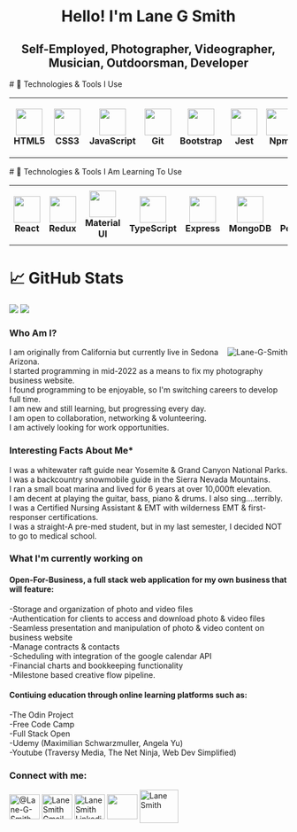 <h1 align="center">Hello! I'm Lane G Smith</h1>

<h2 align="center">Self-Employed, Photographer, Videographer, Musician, Outdoorsman, Developer</h2>
# 🔧 Technologies & Tools I Use
<table color="red">
  <tr>
    <td align="center" height="108" width="108">
      <img
        src="https://cdn.jsdelivr.net/gh/devicons/devicon/icons/html5/html5-plain.svg"
        width="48"
        height="48"
        />
        <br /><strong>HTML5</strong>
    </td>
    <td align="center" height="108" width="108">
        <img
        src="https://cdn.jsdelivr.net/gh/devicons/devicon/icons/css3/css3-plain.svg"
        width="48"
        height="48"
        />
        <br /><strong>CSS3</strong>
    </td>
    <td align="center" height="108" width="108">
        <img
        src="https://cdn.jsdelivr.net/gh/devicons/devicon/icons/javascript/javascript-plain.svg"
        width="48"
        height="48"
        />
        <br /><strong>JavaScript</strong>
    </td>
    <td align="center" height="108" width="108">
        <img
        src="https://cdn.jsdelivr.net/gh/devicons/devicon/icons/git/git-original.svg"
        width="48"
        height="48"
        />
        <br /><strong>Git</strong>
    </td>
    <td align="center" height="108" width="108">
        <img
        src="https://cdn.jsdelivr.net/gh/devicons/devicon/icons/bootstrap/bootstrap-plain.svg"
        width="48"
        height="48"
        />
        <br /><strong>Bootstrap</strong>
    <td align="center" height="108" width="108">
        <img
        src="https://cdn.jsdelivr.net/gh/devicons/devicon/icons/jest/jest-plain.svg"
        width="48"
        height="48"
        />
        <br /><strong>Jest</strong>
    </td>
    <td align="center" height="108" width="108">
        <img
        src="https://cdn.jsdelivr.net/gh/devicons/devicon/icons/npm/npm-original-wordmark.svg"
        width="48"
        height="48"
        />
        <br /><strong>Npm</strong>
    </td> 
    </td>
    <td align="center" height="108" width="108">
        <img
        src="https://seeklogo.com/images/T/tailwind-css-logo-5AD4175897-seeklogo.com.png"
        width="48"
        height="48"
        />
        <br /><strong>Tailwind</strong>
    </td>
    <td align="center" height="108" width="108">
        <img
        src="https://cdn.jsdelivr.net/gh/devicons/devicon/icons/nodejs/nodejs-original.svg"
        width="48"
        height="48"
        />
        <br /><strong>Node.js</strong>
    </td>
  </tr>
</table>
# 🔧 Technologies & Tools I Am Learning To Use
<table>
  <tr>
    <td align="center" height="108" width="108">
        <img
        src="https://cdn.jsdelivr.net/gh/devicons/devicon/icons/react/react-original.svg"
        width="48"
        height="48"
        />
        <br /><strong>React</strong>
    </td>
    <td align="center" height="108" width="108">
        <img
        src="https://cdn.jsdelivr.net/gh/devicons/devicon/icons/redux/redux-original.svg"
        width="48"
        height="48"
        />
        <br /><strong>Redux</strong>
    </td>
    <td align="center" height="108" width="108">
        <img
        src="https://cdn.jsdelivr.net/gh/devicons/devicon/icons/materialui/materialui-original.svg"
        width="48"
        height="48"
        />
        <br /><strong>Material UI</strong>
    </td>
    <td align="center" height="108" width="108">
        <img
        src="https://cdn.jsdelivr.net/gh/devicons/devicon/icons/typescript/typescript-plain.svg"
        width="48"
        height="48"
        />
        <br /><strong>TypeScript</strong>
    </td>
    <td align="center" height="108" width="108">
        <img
        src="https://cdn.jsdelivr.net/gh/devicons/devicon/icons/express/express-original.svg"
        width="48"
        height="48"
        />
        <br /><strong>Express</strong>
    </td>
    <td align="center" height="108" width="108">
        <img
        src="https://cdn.jsdelivr.net/gh/devicons/devicon/icons/mongodb/mongodb-original.svg"
        width="48"
        height="48"
        />
        <br /><strong>MongoDB</strong>
    </td>
    <td align="center" height="108" width="108">
        <img
        src="https://cdn.jsdelivr.net/gh/devicons/devicon/icons/postgresql/postgresql-original.svg"
        width="48"
        height="48"
        />
        <br /><strong>PostgreSQL</strong>
    </td>
    <td align="center" height="108" width="108">
        <img
        src="https://cdn.jsdelivr.net/gh/devicons/devicon/icons/firebase/firebase-plain.svg"
        width="48"
        height="48"
        />
        <br /><strong>Firebase</strong>
    </td>
        <td align="center" height="108" width="108">
        <img     src="https://camo.githubusercontent.com/f21f1fa29dfe5e1d0772b0efe2f43eca2f6dc14f2fede8d9cbef4a3a8210c91d/68747470733a2f2f6173736574732e76657263656c2e636f6d2f696d6167652f75706c6f61642f76313636323133303535392f6e6578746a732f49636f6e5f6c696768745f6261636b67726f756e642e706e67"
        width="48"
        height="48"
        />
        <br /><strong>NextJS</strong>
    </td>
  </tr>
</table>

# 📈 GitHub Stats

<img
  src="https://github-readme-stats.vercel.app/api?username=Lane-G-Smith&show_icons=true&theme=react&&hide_border=true"
/>
<img
  src="https://github-readme-streak-stats.herokuapp.com/?user=Lane-G-Smith&&theme=react&&hide_border=true"
/>
<h3 align="left">Who Am I?</h3>
<img align="right" src="https://github-readme-stats.vercel.app/api/top-langs?username=Lane-G-Smith&show_icons=true&locale=en&layout=compact" alt="Lane-G-Smith">
<p align="left">
I am originally from California but currently live in Sedona Arizona.<br>
I started programming in mid-2022 as a means to fix my photography business website.<br>
I found programming to be enjoyable, so I'm switching careers to develop full time.<br>
I am new and still learning, but progressing every day.<br>
I am open to collaboration, networking & volunteering.<br>
I am actively looking for work opportunities.<br>
<h3>Interesting Facts About Me*</h3>
I was a whitewater raft guide near Yosemite & Grand Canyon National Parks.<br>
I was a backcountry snowmobile guide in the Sierra Nevada Mountains.<br>
I ran a small boat marina and lived for 6 years at over 10,000ft elevation.<br>
I am decent at playing the guitar, bass, piano & drums. I also sing....terribly.<br>
I was a Certified Nursing Assistant & EMT with wilderness EMT & first-responser certifications.<br>
I was a straight-A pre-med student, but in my last semester, I decided NOT to go to medical school.
<h3 align="left">What I'm currently working on</h3>
<h4 align="left">Open-For-Business, a full stack web application for my own business that will feature:</h4>
-Storage and organization of photo and video files<br>
-Authentication for clients to access and download photo & video files<br>
-Seamless presentation and manipulation of photo & video content on business website<br>
-Manage contracts & contacts<br>
-Scheduling with integration of the google calendar API<br>
-Financial charts and bookkeeping functionality<br>
-Milestone based creative flow pipeline.
<h4 align="left">Contiuing education through online learning platforms such as:</h4>
-The Odin Project<br>
-Free Code Camp<br>
-Full Stack Open<br>
-Udemy (Maximilian Schwarzmuller, Angela Yu)<br>
-Youtube (Traversy Media, The Net Ninja, Web Dev Simplified)
</p>
<h3 align="left">Connect with me:</h3>
<p align="left">
<a href="https://codepen.io/lane-g-smith" target="blank"><img align="center" src="https://raw.githubusercontent.com/rahuldkjain/github-profile-readme-generator/master/src/images/icons/Social/codepen.svg" alt="@Lane-G-Smith" height="45" width="55" /></a> 
<a href="mailto:lanegphotography@gmail.com?" target="blank"><img align="center" src="https://upload.wikimedia.org/wikipedia/commons/7/7e/Gmail_icon_%282020%29.svg" alt="Lane Smith Gmail" height="45" width="55"/></a> 
<a href="https://www.linkedin.com/in/lane-s-244ba9258/" target="blank"><img align="center" src="https://raw.githubusercontent.com/rahuldkjain/github-profile-readme-generator/master/src/images/icons/Social/linked-in-alt.svg" alt="Lane Smith Linkedin" height="45" width="55"/></a> 
<a href="https://www.instagram.com/lanegpersonal/" target="blank"><img align="center" src="https://upload.wikimedia.org/wikipedia/commons/e/e7/Instagram_logo_2016.svg" height="45" width="55"/></a>
<a href="https://stackoverflow.com/users/20933021/lane-g-smith" target="blank"><img align="center" src="https://upload.wikimedia.org/wikipedia/commons/e/ef/Stack_Overflow_icon.svg" alt="Lane Smith" height="60" width="70" /></a>
</p>
